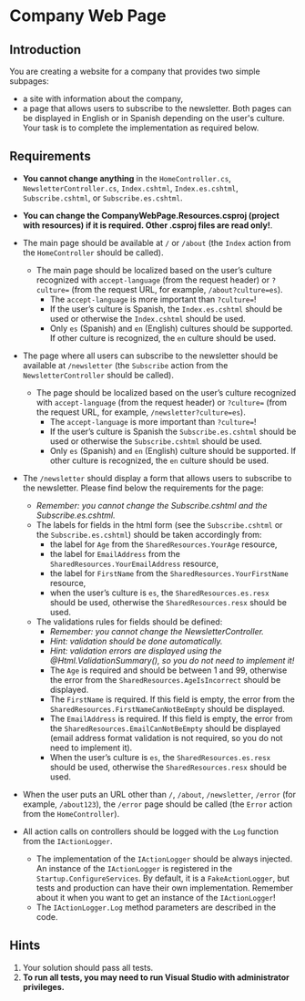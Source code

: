 # Company Web Page

## Introduction
You are creating a website for a company that provides two simple subpages:
- a site with information about the company,
- a page that allows users to subscribe to the newsletter.
Both pages can be displayed in English or in Spanish depending on the user's culture.
Your task is to complete the implementation as required below.

## Requirements
- **You cannot change anything** in the `HomeController.cs`, `NewsletterController.cs`, `Index.cshtml`, `Index.es.cshtml`, `Subscribe.cshtml`, or `Subscribe.es.cshtml`.
- **You can change the CompanyWebPage.Resources.csproj (project with resources) if it is required. Other .csproj files are read only!**.
- The main page should be available at `/` or `/about` (the `Index` action from the `HomeController` should be called).
	- The main page should be localized based on the user’s culture recognized with `accept-language` (from the request header) or `?culture=` (from the request URL, for example, `/about?culture=es`).
		- The `accept-language` is more important than `?culture=`!
		- If the user’s culture is Spanish, the `Index.es.cshtml` should be used or otherwise the `Index.cshtml` should be used.	
		- Only `es` (Spanish) and `en` (English) cultures should be supported. If other culture is recognized, the `en` culture should be used.

- The page where all users can subscribe to the newsletter should be available at `/newsletter` (the `Subscribe` action from the `NewsletterController` should be called).
	- The page should be localized based on the user’s culture recognized with `accept-language` (from the request header) or `?culture=` (from the request URL, for example, `/newsletter?culture=es`).
		- The `accept-language` is more important than `?culture=`!
		- If the user’s culture is Spanish the `Subscribe.es.cshtml` should be used or otherwise the `Subscribe.cshtml` should be used.	
		- Only `es` (Spanish) and `en` (English) culture should be supported. If other culture is recognized, the `en` culture should be used.

- The `/newsletter` should display a form that allows users to subscribe to the newsletter. Please find below the requirements for the page:
	- *Remember: you cannot change the Subscribe.cshtml and the Subscribe.es.cshtml.*
	- The labels for fields in the html form (see the `Subscribe.cshtml` or the `Subscribe.es.cshtml`) should be taken accordingly from: 
		- the label for `Age` from the `SharedResources.YourAge` resource, 
		- the label for `EmailAddress` from the `SharedResources.YourEmailAddress` resource, 
		- the label for `FirstName` from the `SharedResources.YourFirstName` resource,  
		- when the user’s culture is `es`, the `SharedResources.es.resx` should be used, otherwise the `SharedResources.resx` should be used.
	- The validations rules for fields should be defined:
		- *Remember: you cannot change the NewsletterController.*
		- *Hint: validation should be done automatically.*
		- *Hint: validation errors are displayed using the @Html.ValidationSummary(), so you do not need to implement it!*
		- The `Age` is required and should be between 1 and 99, otherwise the error from the `SharedResources.AgeIsIncorrect` should be displayed. 
		- The `FirstName` is required. If this field is empty, the error from the `SharedResources.FirstNameCanNotBeEmpty` should be displayed. 
		- The `EmailAddress` is required. If this field is empty, the error from the `SharedResources.EmailCanNotBeEmpty` should be displayed (email address format validation is not required, so you do not need to implement it). 
		- When the user’s culture is `es`, the `SharedResources.es.resx` should be used, otherwise the `SharedResources.resx` should be used.

- When the user puts an URL other than `/`, `/about`, `/newsletter`, `/error` (for example, `/about123`), the `/error` page should be called (the `Error` action from the `HomeController`).

- All action calls on controllers should be logged with the `Log` function from the `IActionLogger`. 
	- The implementation of the `IActionLogger` should be always injected. An instance of the `IActionLogger` is registered in the `Startup.ConfigureServices`. 
		By default, it is a `FakeActionLogger`, but tests and production can have their own implementation. Remember about it when you want to get an instance of the `IActionLogger`!
	- The `IActionLogger.Log` method parameters are described in the code.

## Hints
1. Your solution should pass all tests.
2. **To run all tests, you may need to run Visual Studio with administrator privileges.**
